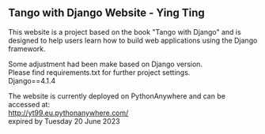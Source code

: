 ## Tango with Django Website - Ying Ting 
This website is a project based on the book "Tango with Django" and is designed to help users learn how to build web applications using the Django framework.

Some adjustment had been make based on Django version. <br>
Please find requirements.txt for further project settings.<br>
Django==4.1.4

The website is currently deployed on PythonAnywhere and can be accessed at: <br>
http://yt99.eu.pythonanywhere.com/ <br>
expired by Tuesday 20 June 2023 